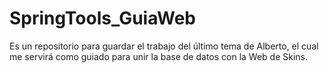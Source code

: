 # SpringTools_GuiaWeb
Es un repositorio para guardar el trabajo del último tema de Alberto, el cual me servirá como guiado para unir la base de datos con la Web de Skins.

